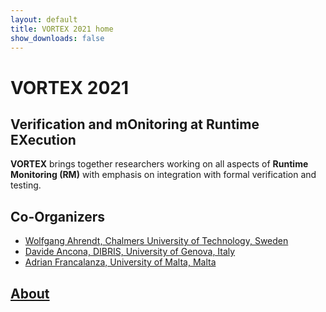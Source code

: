 ```yaml
---
layout: default
title: VORTEX 2021 home
show_downloads: false
---
```


# VORTEX 2021 
## Verification and mOnitoring at Runtime EXecution

**VORTEX** brings together researchers working on all aspects of **Runtime Monitoring (RM)** with emphasis on integration with formal verification and testing.

## Co-Organizers

- [Wolfgang Ahrendt, Chalmers University of Technology, Sweden](http://www.cse.chalmers.se/~ahrendt/)
- [Davide Ancona, DIBRIS, University of Genova, Italy](https://person.dibris.unige.it/ancona-davide/)	
- [Adrian Francalanza, University of Malta, Malta](http://staff.um.edu.mt/afra1/)

## [About](about.md)
